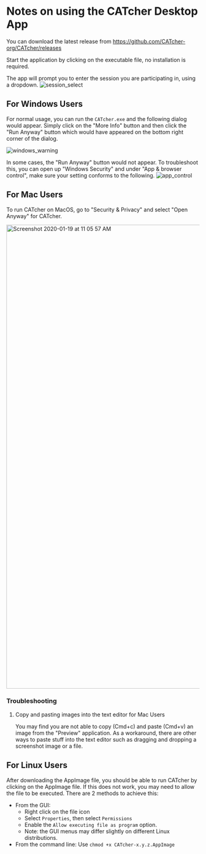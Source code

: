 # Notes on using the CATcher Desktop App

You can download the latest release from https://github.com/CATcher-org/CATcher/releases

Start the application by clicking on the executable file, no installation is required.

The app will prompt you to enter the session you are participating in, using a dropdown.
![session_select](https://imgur.com/nBOy7zH.png)

## For Windows Users
For normal usage, you can run the `CATcher.exe` and the following dialog would appear. Simply click on the "More Info" button and then click the "Run Anyway" button which would have appeared on the bottom right corner of the dialog. 

![windows_warning](https://imgur.com/4p0Yn7s.png)

In some cases, the "Run Anyway" button would not appear. To troubleshoot this, you can open up "Windows Security" and under "App & browser control", make sure your setting conforms to the following.
![app_control](https://imgur.com/lFgVPSd.png=50x)

## For Mac Users
To run CATcher on MacOS, go to "Security & Privacy" and select "Open Anyway" for CATcher.

<img width="1208" alt="Screenshot 2020-01-19 at 11 05 57 AM" src="https://user-images.githubusercontent.com/22557857/72704060-90461f00-3b92-11ea-97ad-5d8fbbbd5bf0.png">

### Troubleshooting
1. Copy and pasting images into the text editor for Mac Users

    You may find you are not able to copy (Cmd+c) and paste (Cmd+v) an image from the "Preview" application. As a workaround, there are other ways to paste stuff into the text editor such as dragging and dropping a screenshot image or a file.

## For Linux Users
After downloading the AppImage file, you should be able to run CATcher by clicking on the
AppImage file.
If this does not work, you may need to allow the file to be executed.
There are 2 methods to achieve this:
- From the GUI:
  - Right click on the file icon
  - Select `Properties`, then select `Permissions`
  - Enable the `Allow executing file as program` option. 
  - Note: the GUI menus may differ slightly on different Linux distributions.
- From the command line: Use `chmod +x CATcher-x.y.z.AppImage`
